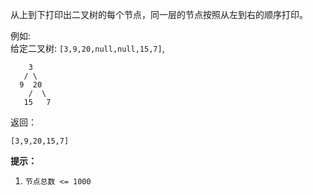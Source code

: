 从上到下打印出二叉树的每个节点，同一层的节点按照从左到右的顺序打印。



例如:  
给定二叉树: `[3,9,20,null,null,15,7]`,

    
    
        3
       / \
      9  20
        /  \
       15   7
    

返回：

    
    
    [3,9,20,15,7]
    



**提示：**

  1. `节点总数 <= 1000`

